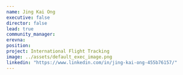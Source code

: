 ```yaml
---
name: Jing Kai Ong
executive: false
director: false
lead: true
community_manager:   
erevna:  
position:  
project: International Flight Tracking 
image: ../assets/default_exec_image.png
linkedin: "https://www.linkedin.com/in/jing-kai-ong-455b76157/"
---
```

